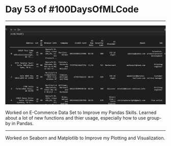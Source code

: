 # Day 53 of #100DaysOfMLCode

----
<img src=0.png ></img>

Worked on E-Commerce Data Set to Improve my Pandas Skills. Learned about a lot of new functions and thier usage, especially how to use group-by in Pandas.

---
Worked on Seaborn and Matplotlib to Improve my Plotting and Visualization.